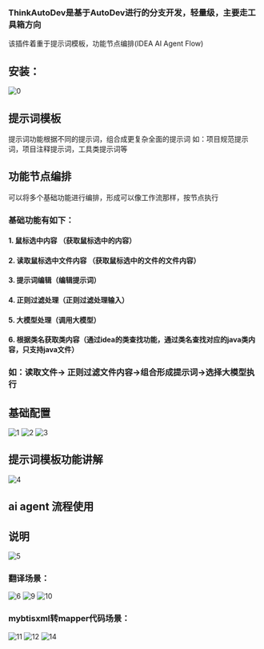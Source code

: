 ### ThinkAutoDev是基于AutoDev进行的分支开发，轻量级，主要走工具箱方向
该插件着重于提示词模板，功能节点编排(IDEA AI Agent Flow)
## 安装：
![0](https://github.com/user-attachments/assets/651a94dc-99b2-4c8e-a23f-1b9e49025f02)

## 提示词模板
提示词功能根据不同的提示词，组合成更复杂全面的提示词
如：项目规范提示词，项目注释提示词，工具类提示词等
## 功能节点编排
可以将多个基础功能进行编排，形成可以像工作流那样，按节点执行
### 基础功能有如下：
#### 1. 鼠标选中内容 （获取鼠标选中的内容）
#### 2. 读取鼠标选中文件内容 （获取鼠标选中的文件的文件内容）
#### 3. 提示词编辑（编辑提示词）
#### 4. 正则过滤处理（正则过滤处理输入）
#### 5. 大模型处理（调用大模型）
#### 6. 根据类名获取类内容（通过idea的类查找功能，通过类名查找对应的java类内容，只支持java文件）

### 如：读取文件-> 正则过滤文件内容->组合形成提示词->选择大模型执行

## 基础配置
![1](https://github.com/user-attachments/assets/9965b5ae-178b-43de-b2cc-d67a9e2472c8)
![2](https://github.com/user-attachments/assets/707cb78f-c356-4b4c-a24e-afb999957d15)
![3](https://github.com/user-attachments/assets/2df47a41-5069-4551-9fe3-31ff12bae427)

## 提示词模板功能讲解
![4](https://github.com/user-attachments/assets/51332f19-efac-4d71-bacb-4c0281e56ab3)
##  ai agent 流程使用
## 说明
![5](https://github.com/user-attachments/assets/b259bd36-a6d7-4b1c-8425-d3916e264f80)
### 翻译场景：
![6](https://github.com/user-attachments/assets/4c041293-2852-487d-8478-b0439cda7778)
![9](https://github.com/user-attachments/assets/2cdc9393-d4c1-4b34-a738-93341761616f)
![10](https://github.com/user-attachments/assets/ca1e736b-0b96-423d-a281-22a2c5083433)

### mybtisxml转mapper代码场景：
![11](https://github.com/user-attachments/assets/e8539d38-69a2-4021-a04c-09c3d467b3b9)
![12](https://github.com/user-attachments/assets/2a8886cd-63e0-46e2-8f35-2fd9e97fd575)
![14](https://github.com/user-attachments/assets/ecb40027-b55a-4c96-95c0-1eb3c77f0618)

